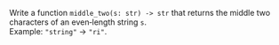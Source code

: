 Write a function `middle_two(s: str) -> str` that returns the middle two characters of an even‑length string `s`.  
Example: `"string"` → `"ri"`.